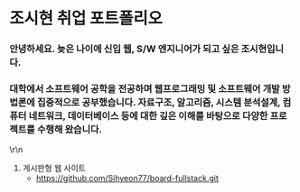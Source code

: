 # 조시현 취업 포트폴리오

### 안녕하세요. 늦은 나이에 신입 웹, S/W 엔지니어가 되고 싶은 조시현입니다.

### 대학에서 소프트웨어 공학을 전공하며 웹프로그래밍 및 소프트웨어 개발 방법론에 집중적으로 공부했습니다. 자료구조, 알고리즘, 시스템 분석설계, 컴퓨터 네트워크, 데이터베이스 등에 대한 깊은 이해를 바탕으로 다양한 프로젝트를 수행해 왔습니다.

\r\n


1. 게시판형 웹 사이트
   * https://github.com/Sihyeon77/board-fullstack.git
  
   
